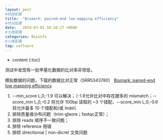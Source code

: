 ```yaml
---
layout: post
#标题配置
title:  "Bismark: paired-end low mapping efficiency"
#时间配置
date:   2019-03-03 10:16:27 +0800
#大类配置
categories: Bioinfo
#小类配置
tag: software
---
```

* content
  {:toc}

测试中发现有一批甲基化数据的比对率非常低，

模拟数据的问题，下载的数据比对正常（SRR5343780） [Bismark: paired-end low mapping efficiency](http://seqanswers.com/forums/showthread.php?t=40496)

1. --min_score L,0,-1.9 可以解决；（-1.9允许比对中存在跟多的 mismatch；--score_min L,0,-0.2 将允许 100bp 读取的 ~3 个错配，--score_min L,0,-0.6 将允许最多 10 个错配和/或 Indel）
2. 排除质量值分布问题（trim-glaore；fastqc正常）；
3. 排除 reads 顺序不一致问题；
4. 排除 reference 用错
5. 排除 directionial | non-dicret 文库问题
